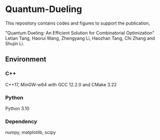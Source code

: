 # Quantum-Dueling
This repository contains codes and figures to support the publication,

"Quantum Dueling: An Efficient Solution for Combinatorial Optimization" Letian Tang, Haorui Wang, Zhengyang Li, Haozhan Tang, Chi Zhang and Shujin Li.

## Environment
### C++
C++17, MinGW-w64 with GCC 12.2.0 and CMake 3.22

### Python
Python 3.10
### Dependency
numpy, matplotlib, scipy

